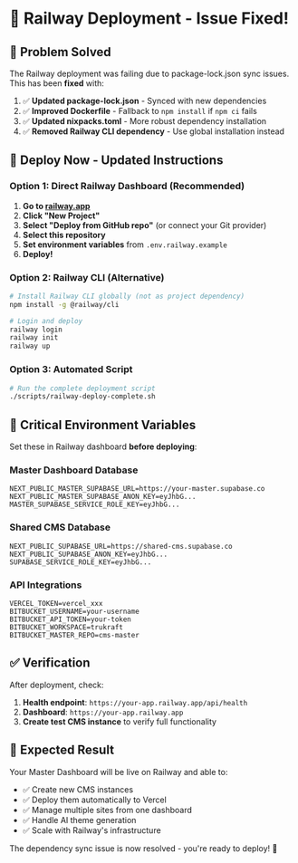 # 🚂 Railway Deployment - Issue Fixed!

## 🔧 Problem Solved

The Railway deployment was failing due to package-lock.json sync issues. This has been **fixed** with:

1. ✅ **Updated package-lock.json** - Synced with new dependencies
2. ✅ **Improved Dockerfile** - Fallback to `npm install` if `npm ci` fails
3. ✅ **Updated nixpacks.toml** - More robust dependency installation
4. ✅ **Removed Railway CLI dependency** - Use global installation instead

## 🚀 Deploy Now - Updated Instructions

### Option 1: Direct Railway Dashboard (Recommended)

1. **Go to [railway.app](https://railway.app)**
2. **Click "New Project"**
3. **Select "Deploy from GitHub repo"** (or connect your Git provider)
4. **Select this repository**
5. **Set environment variables** from `.env.railway.example`
6. **Deploy!**

### Option 2: Railway CLI (Alternative)

```bash
# Install Railway CLI globally (not as project dependency)
npm install -g @railway/cli

# Login and deploy
railway login
railway init
railway up
```

### Option 3: Automated Script

```bash
# Run the complete deployment script
./scripts/railway-deploy-complete.sh
```

## 🔑 Critical Environment Variables

Set these in Railway dashboard **before deploying**:

### Master Dashboard Database
```
NEXT_PUBLIC_MASTER_SUPABASE_URL=https://your-master.supabase.co
NEXT_PUBLIC_MASTER_SUPABASE_ANON_KEY=eyJhbG...
MASTER_SUPABASE_SERVICE_ROLE_KEY=eyJhbG...
```

### Shared CMS Database  
```
NEXT_PUBLIC_SUPABASE_URL=https://shared-cms.supabase.co
NEXT_PUBLIC_SUPABASE_ANON_KEY=eyJhbG...
SUPABASE_SERVICE_ROLE_KEY=eyJhbG...
```

### API Integrations
```
VERCEL_TOKEN=vercel_xxx
BITBUCKET_USERNAME=your-username
BITBUCKET_API_TOKEN=your-token
BITBUCKET_WORKSPACE=trukraft
BITBUCKET_MASTER_REPO=cms-master
```

## ✅ Verification

After deployment, check:

1. **Health endpoint**: `https://your-app.railway.app/api/health`
2. **Dashboard**: `https://your-app.railway.app`
3. **Create test CMS instance** to verify full functionality

## 🎯 Expected Result

Your Master Dashboard will be live on Railway and able to:
- ✅ Create new CMS instances
- ✅ Deploy them automatically to Vercel
- ✅ Manage multiple sites from one dashboard
- ✅ Handle AI theme generation
- ✅ Scale with Railway's infrastructure

The dependency sync issue is now resolved - you're ready to deploy! 🚀
